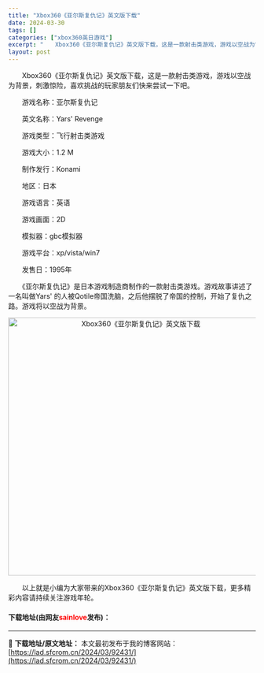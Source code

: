```yaml
---
title: "Xbox360《亚尔斯复仇记》英文版下载"
date: 2024-03-30
tags: []
categories: ["xbox360英日游戏"]
excerpt: "　　Xbox360《亚尔斯复仇记》英文版下载，这是一款射击类游戏，游戏以空战为背景，刺激惊险，喜欢挑战的玩家朋友们快来尝试一下吧。 　　游戏名称：亚尔斯复仇记 　　英文名称：Yars&#039; Revenge 　　游戏类型：飞行射击类游戏 　　游戏大小：1.2 M 　　制作发行：Konami 　　地&hellip;"
layout: post
---
```


 <p>　　Xbox360《亚尔斯复仇记》英文版下载，这是一款射击类游戏，游戏以空战为背景，刺激惊险，喜欢挑战的玩家朋友们快来尝试一下吧。</p> <p>　　游戏名称：亚尔斯复仇记</p> <p>　　英文名称：Yars&#39; Revenge</p> <p>　　游戏类型：飞行射击类游戏</p> <p>　　游戏大小：1.2 M</p> <p>　　制作发行：Konami</p> <p>　　地区：日本</p> <p>　　游戏语言：英语</p> <p>　　游戏画面：2D</p> <p>　　模拟器：gbc模拟器</p> <p>　　游戏平台：xp/vista/win7</p> <p>　　发售日：1995年</p> <p>　　《亚尔斯复仇记》是日本游戏制造商制作的一款射击类游戏。游戏故事讲述了一名叫做Yars&#39; 的人被Qotile帝国洗脑，之后他摆脱了帝国的控制，开始了复仇之路。游戏将以空战为背景。</p> <p align="center"><img align="" border="0" src="https://lad.sfcrom.cn/wp-content/uploads/2024/03/20240330_6607e033831e9.jpg" width="524" alt="Xbox360《亚尔斯复仇记》英文版下载" /></p> <p>　　以上就是小编为大家带来的Xbox360《亚尔斯复仇记》英文版下载，更多精彩内容请持续关注游戏年轮。</p> <p><h4>下载地址(由网友<font color="red">sainlove</font>发布)：</h4></p> 

---
📖 **下载地址/原文地址：** 本文最初发布于我的博客网站：[https://lad.sfcrom.cn/2024/03/92431/](https://lad.sfcrom.cn/2024/03/92431/)
